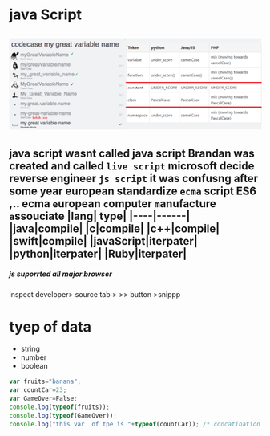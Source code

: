 # java Script 
![codeCase](https://raw.githubusercontent.com/wer340/python-angelayu/main/day-1/image/codeCasepng.png)
--------
java script wasnt called java script Brandan was created and called `live script` microsoft decide reverse engineer `js script` it was confusng after some year 
european standardize `ecma` script ES6 ,.. ecma `e`uropean `c`omputer `m`anufacture `a`ssouciate
|lang|  type|
|----|------|
|java|compile|
|c|compile|
|c++|compile|
|swift|compile|
|javaScript|iterpater|
|python|iterpater|
|Ruby|iterpater|
-----

##### js suporrted all major browser
inspect developer> source tab > >> button >snippp

# tyep of data 
+ string
+ number
+ boolean
```js 
var fruits="banana";
var countCar=23;
var GameOver=False;
console.log(typeof(fruits));
console.log(typeof(GameOver));
console.log("this var  of tpe is "+typeof(countCar)); /* concatination with plus sign +    */
```
